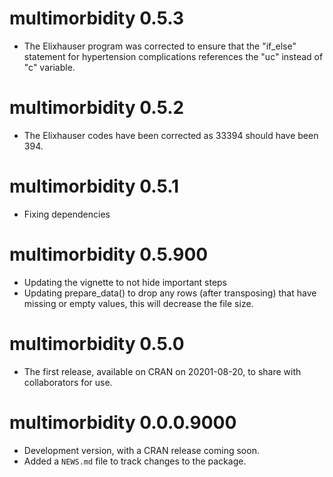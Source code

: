 # multimorbidity 0.5.3

* The Elixhauser program was corrected to ensure that the "if_else" statement for hypertension complications references the "uc" instead of "c" variable.

# multimorbidity 0.5.2

* The Elixhauser codes have been corrected as 33394 should have been 394.

# multimorbidity 0.5.1

* Fixing dependencies

# multimorbidity 0.5.900

* Updating the vignette to not hide important steps
* Updating prepare_data() to drop any rows (after transposing) that have missing or empty values, this will decrease the file size.

# multimorbidity 0.5.0

* The first release, available on CRAN on 20201-08-20, to share with collaborators for use.

# multimorbidity 0.0.0.9000

* Development version, with a CRAN release coming soon.
* Added a `NEWS.md` file to track changes to the package.
